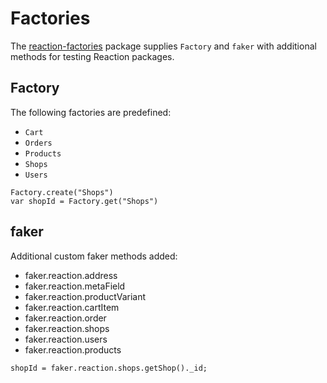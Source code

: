 # Factories
The [reaction-factories](https://github.com/reactioncommerce/reaction-factories) package supplies `Factory` and `faker` with additional methods for testing Reaction packages.

## Factory
The following factories are predefined:
- `Cart`
- `Orders`
- `Products`
- `Shops`
- `Users`

```
Factory.create("Shops")
var shopId = Factory.get("Shops")
```

## faker
Additional custom faker methods added:
- faker.reaction.address
- faker.reaction.metaField
- faker.reaction.productVariant
- faker.reaction.cartItem
- faker.reaction.order
- faker.reaction.shops
- faker.reaction.users
- faker.reaction.products

```
shopId = faker.reaction.shops.getShop()._id;
```

